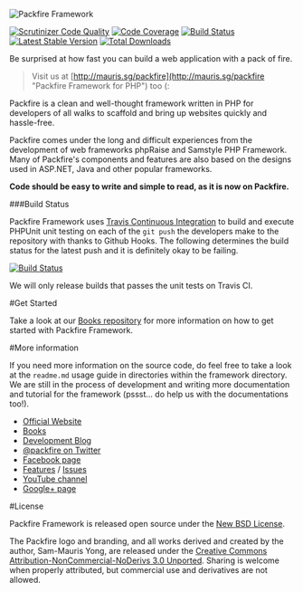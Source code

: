 ![Packfire Framework](https://lh3.googleusercontent.com/-b6yR6t8TzCM/Tz8_uo-hC4I/AAAAAAAAAB8/eMofbj154Ys/w402/packfire.biglogo.light.png)

[![Scrutinizer Code Quality](https://scrutinizer-ci.com/g/packfire/packfire-framework/badges/quality-score.png?s=77944d964f3859d58eb159746f7597a5df6e110d)](https://scrutinizer-ci.com/g/packfire/packfire-framework/) [![Code Coverage](https://scrutinizer-ci.com/g/packfire/packfire-framework/badges/coverage.png?s=169f0a4c02ca3151a8591ac3367463ee0156f6f1)](https://scrutinizer-ci.com/g/packfire/packfire-framework/) [![Build Status](https://travis-ci.org/packfire/packfire-framework.png?branch=master)](https://travis-ci.org/packfire/packfire-framework)  [![Latest Stable Version](https://poser.pugx.org/packfire/framework/v/stable.png)](https://packagist.org/packages/packfire/framework) [![Total Downloads](https://poser.pugx.org/packfire/framework/downloads.png)](https://packagist.org/packages/packfire/framework)

Be surprised at how fast you can build a web application with a pack of fire.

> Visit us at [http://mauris.sg/packfire](http://mauris.sg/packfire "Packfire Framework for PHP") too (:

Packfire is a clean and well-thought framework written in PHP for developers of all walks to scaffold and bring up websites quickly and hassle-free. 

Packfire comes under the long and difficult experiences from the development of web frameworks phpRaise and Samstyle PHP Framework. Many of Packfire's components and features are also based on the designs used in ASP.NET, Java and other popular frameworks.

**Code should be easy to write and simple to read, as it is now on Packfire.**

###Build Status

Packfire Framework uses [Travis Continuous Integration](http://travis-ci.org/) to build and execute PHPUnit unit testing on each of the `git push` the developers make to the repository with thanks to Github Hooks. The following determines the build status for the latest push and it is definitely okay to be failing. 

[![Build Status](https://secure.travis-ci.org/packfire/packfire-framework.png?branch=master)](http://travis-ci.org/packfire/packfire-framework)

We will only release builds that passes the unit tests on Travis CI.

#Get Started

Take a look at our [Books repository](https://github.com/packfire/books) for more information on how to get started with Packfire Framework.

#More information

If you need more information on the source code, do feel free to take a look at the `readme.md` usage guide in directories within the framework directory. We are still in the process of development and writing more documentation and tutorial for the framework (pssst… do help us with the documentations too!). 

- [Official Website](http://mauris.sg/packfire/)
- [Books](https://github.com/packfire/books)
- [Development Blog](http://packfire.tumblr.com/)
- [@packfire on Twitter](http://twitter.com/packfire)
- [Facebook page](http://facebook.com/packfire)
- [Features](http://github.com/packfire/framework/wiki/Features) / [Issues](http://github.com/packfire/framework/issues)
- [YouTube channel](https://www.youtube.com/channel/UCu0KZBrcqqRLG-2im1gf6qg)
- [Google+ page](https://plus.google.com/106494570352998281538/posts)

#License

Packfire Framework is released open source under the [New BSD License](https://github.com/packfire/framework/blob/master/license/packfire.license.txt).

The Packfire logo and branding, and all works derived and created by the author, Sam-Mauris Yong, are released under the [Creative Commons Attribution-NonCommercial-NoDerivs 3.0 Unported](https://github.com/packfire/packfire-framework/blob/master/license/packfire-content.license.txt). Sharing is welcome when properly attributed, but commercial use and derivatives are not allowed.
